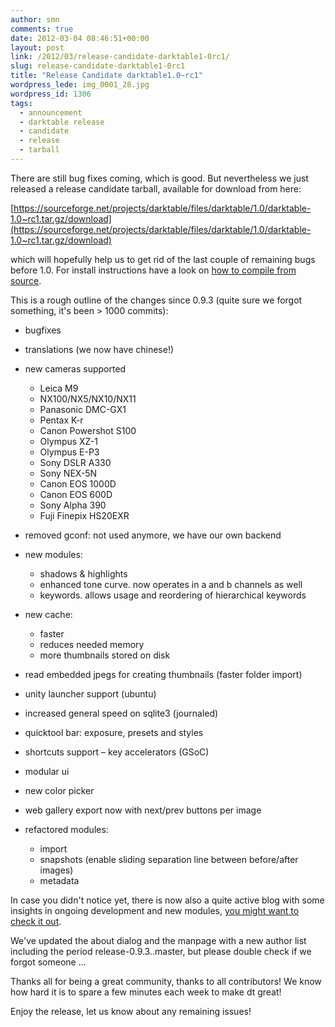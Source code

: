 ```yaml
---
author: smn
comments: true
date: 2012-03-04 08:46:51+00:00
layout: post
link: /2012/03/release-candidate-darktable1-0rc1/
slug: release-candidate-darktable1-0rc1
title: "Release Candidate darktable1.0~rc1"
wordpress_lede: img_0001_28.jpg
wordpress_id: 1306
tags:
  - announcement
  - darktable release
  - candidate
  - release
  - tarball
---
```

There are still bug fixes coming, which is good. But nevertheless we just released a release candidate tarball, available for download from here:

[https://sourceforge.net/projects/darktable/files/darktable/1.0/darktable-1.0~rc1.tar.gz/download](https://sourceforge.net/projects/darktable/files/darktable/1.0/darktable-1.0~rc1.tar.gz/download)

which will hopefully help us to get rid of the last couple of remaining bugs before 1.0. For install instructions have a look on [how to compile from source](/install/#current-release-from-source).

This is a rough outline of the changes since 0.9.3 (quite sure we forgot something, it's been > 1000 commits):

* bugfixes
* translations (we now have chinese!)
* new cameras supported

    * Leica M9
    * NX100/NX5/NX10/NX11
    * Panasonic DMC-GX1
    * Pentax K-r
    * Canon Powershot S100
    * Olympus XZ-1
    * Olympus E-P3
    * Sony DSLR A330
    * Sony NEX-5N
    * Canon EOS 1000D
    * Canon EOS 600D
    * Sony Alpha 390
    * Fuji Finepix HS20EXR

* removed gconf: not used anymore, we have our own backend
* new modules:

    * shadows & highlights
    * enhanced tone curve. now operates in a and b channels as well
    * keywords. allows usage and reordering of hierarchical keywords

* new cache:

    * faster
    * reduces needed memory
    * more thumbnails stored on disk

* read embedded jpegs for creating thumbnails (faster folder import)
* unity launcher support (ubuntu)
* increased general speed on sqlite3 (journaled)
* quicktool bar: exposure, presets and styles
* shortcuts support&nbsp;– key accelerators (GSoC)
* modular ui
* new color picker
* web gallery export now with next/prev buttons per image
* refactored modules:

    * import
    * snapshots (enable sliding separation line between before/after images)
    * metadata

In case you didn't notice yet, there is now also a quite active blog with some insights in ongoing development and new modules, [you might want to check it out](/blog/).

We've updated the about dialog and the manpage with a new author list including the period release-0.9.3..master, but please double check if we forgot someone ...

Thanks all for being a great community, thanks to all contributors! We know how hard it is to spare a few minutes each week to make dt great!

Enjoy the release, let us know about any remaining issues!
